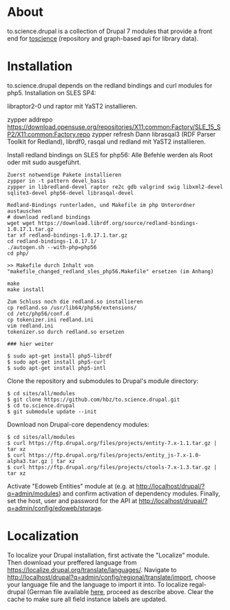 # About

to.science.drupal is a collection of Drupal 7 modules that provide a front end for [toscience](https://github.com/hbz/to.science) (repository and
graph-based api for library data).

# Installation

to.science.drupal depends on the redland bindings and curl modules for php5.
Installation on SLES SP4:

libraptor2-0 und raptor mit YaST2 installieren.

zypper addrepo https://download.opensuse.org/repositories/X11:common:Factory/SLE_15_SP2/X11:common:Factory.repo
zypper refresh
Dann librasqal3 (RDF Parser Toolkit for Redland), librdf0, rasqal und redland mit YaST2 installieren.

Install redland bindings on SLES for php56:
Alle Befehle werden als Root oder mit sudo ausgeführt.

    Zuerst notwendige Pakete installieren
    zypper in -t pattern devel_basis
    zypper in libredland-devel raptor re2c gdb valgrind swig libxml2-devel sqlite3-devel php56-devel librasqal-devel

    Redland-Bindings runterladen, und Makefile im php Unterordner austauschen
    # download redland bindings
    wget wget https://download.librdf.org/source/redland-bindings-1.0.17.1.tar.gz
    tar xf redland-bindings-1.0.17.1.tar.gz
    cd redland-bindings-1.0.17.1/
    ./autogen.sh --with-php=php56
    cd php/
     
    >> Makefile durch Inhalt von "makefile_changed_redland_sles_php56.Makefile" ersetzen (im Anhang)
     
    make
    make install

    Zum Schluss noch die redland.so installieren
    cp redland.so /usr/lib64/php56/extensions/
    cd /etc/php56/conf.d
    cp tokenizer.ini redland.ini
    vim redland.ini
    tokenizer.so durch redland.so ersetzen

    ### hier weiter

    $ sudo apt-get install php5-librdf
    $ sudo apt-get install php5-curl
    $ sudo apt-get install php5-intl

Clone the repository and submodules to Drupal's module directory:

    $ cd sites/all/modules
    $ git clone https://github.com/hbz/to.science.drupal.git
    $ cd to.science.drupal
    $ git submodule update --init

Download non Drupal-core dependency modules:

    $ cd sites/all/modules
    $ curl https://ftp.drupal.org/files/projects/entity-7.x-1.1.tar.gz | tar xz
    $ curl https://ftp.drupal.org/files/projects/entity_js-7.x-1.0-alpha3.tar.gz | tar xz
    $ curl https://ftp.drupal.org/files/projects/ctools-7.x-1.3.tar.gz | tar xz

Activate "Edoweb Entities" module at (e.g. at
<http://localhost/drupal/?q=admin/modules>) and confirm activation of
dependency modules. Finally, set the host, user and password for the API
at <http://localhost/drupal/?q=admin/config/edoweb/storage>.

# Localization

To localize your Drupal installation, first activate the "Localize"
module. Then download your preffered language from
<https://localize.drupal.org/translate/languages/>. Navigate to
<http://localhost/drupal?q=admin/config/regional/translate/import>,
choose your language file and the language to import it into. To
localize regal-drupal (German file available [here](german.po), proceed
as describe above. Clear the cache to make sure all field instance
labels are updated.
